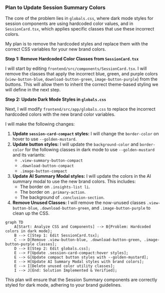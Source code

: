 ### Plan to Update Session Summary Colors

The core of the problem lies in `globals.css`, where dark mode styles for session components are using hardcoded color values, and in `SessionCard.tsx`, which applies specific classes that use these incorrect colors.

My plan is to remove the hardcoded styles and replace them with the correct CSS variables for your new brand colors.

**Step 1: Remove Hardcoded Color Classes from `SessionCard.tsx`**

I will start by editing `frontend/src/components/SessionCard.tsx`. I will remove the classes that apply the incorrect blue, green, and purple colors (`view-button-blue`, `download-button-green`, `image-button-purple`) from the buttons. This will allow them to inherit the correct theme-based styling we will define in the next step.

**Step 2: Update Dark Mode Styles in `globals.css`**

Next, I will modify `frontend/src/app/globals.css` to replace the incorrect hardcoded colors with the new brand color variables.

I will make the following changes:

1.  **Update `session-card-compact` styles:** I will change the `border-color` on hover to use `--golden-mustard`.
2.  **Update button styles:** I will update the `background-color` and `border-color` for the following classes in dark mode to use `--golden-mustard` and its variants:
    *   `.view-summary-button-compact`
    *   `.download-button-compact`
    *   `.image-button-compact`
3.  **Update AI Summary Modal styles:** I will update the colors in the AI summary modal to use the new brand colors. This includes:
    *   The border on `.insights-list li`.
    *   The border on `.primary-action`.
    *   The background of `.conclusion-section`.
4.  **Remove Unused Classes:** I will remove the now-unused classes `.view-button-blue`, `.download-button-green`, and `.image-button-purple` to clean up the CSS.

```mermaid
graph TD
    A[Start: Analyze CSS and Components] --> B{Problem: Hardcoded colors in dark mode};
    B --> C[Step 1: Edit SessionCard.tsx];
    C --> D[Remove .view-button-blue, .download-button-green, .image-button-purple classes];
    D --> E[Step 2: Edit globals.css];
    E --> F[Update .session-card-compact:hover styles];
    E --> G[Update compact button styles with --golden-mustard];
    E --> H[Update AI Summary Modal styles with brand colors];
    E --> I[Delete unused color utility classes];
    I --> J[End: Solution Implemented & Verified];
```

This plan will ensure that the Session Summary components are correctly styled for dark mode, adhering to your brand guidelines.